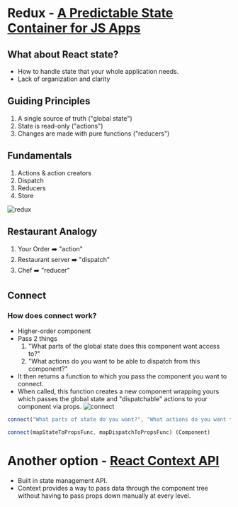 # Redux - [A Predictable State Container for JS Apps](https://redux.js.org/)

## What about React state?
* How to handle state that your whole application needs.
* Lack of organization and clarity

## Guiding Principles
1. A single source of truth ("global state")
2. State is read-only ("actions")
3. Changes are made with pure functions ("reducers")
   
## Fundamentals
1. Actions & action creators
2. Dispatch
3. Reducers
4. Store
   
![redux](https://user-images.githubusercontent.com/25591390/78661105-1d616000-78c6-11ea-999a-2174ae7caabb.png)

## Restaurant Analogy
1. Your Order ➡️ "action"
2. Restaurant server ➡️ "dispatch"
3. Chef ➡️ "reducer"
  
## Connect
### How does connect work?
* Higher-order component
* Pass 2 things
  1. "What parts of the global state does this component want access to?"
  2. "What actions do you want to be able to dispatch from this component?"
* It then returns a function to which you pass the component you want to connect.
* When called, this function creates a new component wrapping yours which passes the global state and "dispatchable" actions to your component via props.
![connect](https://user-images.githubusercontent.com/25591390/78986925-5ac32900-7b24-11ea-8381-81485a7dbed4.png)

```js
connect("What parts of state do you want?", "What actions do you want to dispatch") (Component)

connect(mapStateToPropsFunc, mapDispatchToPropsFunc) (Component)
```

# Another option - [React Context API](https://reactjs.org/docs/context.html) 
* Built in state management API.
* Context provides a way to pass data through the component tree without having to pass props down manually at every level.

